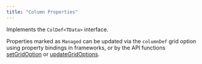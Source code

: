 ```yaml
---
title: "Column Properties"
---
```


Implements the `ColDef<TData>` interface.

Properties marked as `Managed` can be updated via the `columnDef` grid option using property bindings in frameworks, or by the API functions [setGridOption](/grid-api/#reference-gridOptions-setGridOption) or [updateGridOptions](/grid-api/#reference-gridOptions-updateGridOptions).

<api-documentation source='properties.json'></api-documentation>
